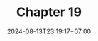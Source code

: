 ---
weight: 3300
title: "Chapter 19"
description: "Composite"
icon: "article"
date: "2024-08-13T23:19:17+07:00"
lastmod: "2024-08-13T23:19:17+07:00"
draft: false
toc: true
---